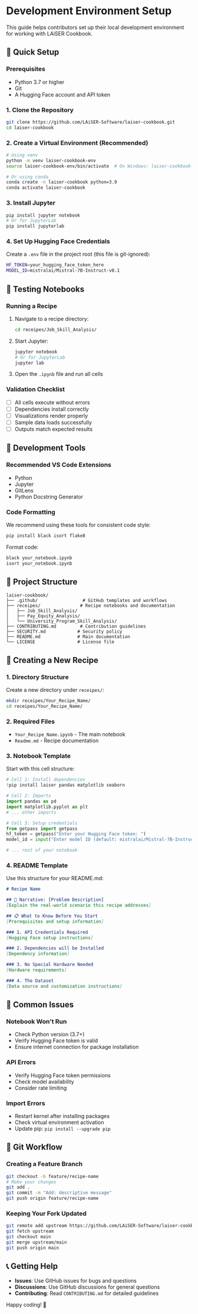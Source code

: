 # Development Environment Setup

This guide helps contributors set up their local development environment for working with LAiSER Cookbook.

## 🚀 Quick Setup

### Prerequisites
- Python 3.7 or higher
- Git
- A Hugging Face account and API token

### 1. Clone the Repository
```bash
git clone https://github.com/LAiSER-Software/laiser-cookbook.git
cd laiser-cookbook
```

### 2. Create a Virtual Environment (Recommended)
```bash
# Using venv
python -m venv laiser-cookbook-env
source laiser-cookbook-env/bin/activate  # On Windows: laiser-cookbook-env\Scripts\activate

# Or using conda
conda create -n laiser-cookbook python=3.9
conda activate laiser-cookbook
```

### 3. Install Jupyter
```bash
pip install jupyter notebook
# Or for JupyterLab
pip install jupyterlab
```

### 4. Set Up Hugging Face Credentials
Create a `.env` file in the project root (this file is git-ignored):
```bash
HF_TOKEN=your_hugging_face_token_here
MODEL_ID=mistralai/Mistral-7B-Instruct-v0.1
```

## 🧪 Testing Notebooks

### Running a Recipe
1. Navigate to a recipe directory:
   ```bash
   cd receipes/Job_Skill_Analysis/
   ```

2. Start Jupyter:
   ```bash
   jupyter notebook
   # Or for JupyterLab
   jupyter lab
   ```

3. Open the `.ipynb` file and run all cells

### Validation Checklist
- [ ] All cells execute without errors
- [ ] Dependencies install correctly
- [ ] Visualizations render properly
- [ ] Sample data loads successfully
- [ ] Outputs match expected results

## 🔧 Development Tools

### Recommended VS Code Extensions
- Python
- Jupyter
- GitLens
- Python Docstring Generator

### Code Formatting
We recommend using these tools for consistent code style:
```bash
pip install black isort flake8
```

Format code:
```bash
black your_notebook.ipynb
isort your_notebook.ipynb
```

## 📁 Project Structure

```
laiser-cookbook/
├── .github/                 # GitHub templates and workflows
├── receipes/               # Recipe notebooks and documentation
│   ├── Job_Skill_Analysis/
│   ├── Pay_Equity_Analysis/
│   └── University_Program_Skill_Analysis/
├── CONTRIBUTING.md         # Contribution guidelines
├── SECURITY.md            # Security policy
├── README.md              # Main documentation
└── LICENSE                # License file
```

## 🎯 Creating a New Recipe

### 1. Directory Structure
Create a new directory under `receipes/`:
```bash
mkdir receipes/Your_Recipe_Name/
cd receipes/Your_Recipe_Name/
```

### 2. Required Files
- `Your_Recipe_Name.ipynb` - The main notebook
- `Readme.md` - Recipe documentation

### 3. Notebook Template
Start with this cell structure:
```python
# Cell 1: Install dependencies
!pip install laiser pandas matplotlib seaborn

# Cell 2: Imports
import pandas as pd
import matplotlib.pyplot as plt
# ... other imports

# Cell 3: Setup credentials
from getpass import getpass
hf_token = getpass("Enter your Hugging Face token: ")
model_id = input("Enter model ID (default: mistralai/Mistral-7B-Instruct-v0.1): ") or "mistralai/Mistral-7B-Instruct-v0.1"

# ... rest of your notebook
```

### 4. README Template
Use this structure for your README.md:
```markdown
# Recipe Name

## 📜 Narrative: [Problem Description]
[Explain the real-world scenario this recipe addresses]

## 📋 What to Know Before You Start
[Prerequisites and setup information]

### 1. API Credentials Required
[Hugging Face setup instructions]

### 2. Dependencies will be Installed
[Dependency information]

### 3. No Special Hardware Needed
[Hardware requirements]

### 4. The Dataset
[Data source and customization instructions]
```

## 🚨 Common Issues

### Notebook Won't Run
- Check Python version (3.7+)
- Verify Hugging Face token is valid
- Ensure internet connection for package installation

### API Errors
- Verify Hugging Face token permissions
- Check model availability
- Consider rate limiting

### Import Errors
- Restart kernel after installing packages
- Check virtual environment activation
- Update pip: `pip install --upgrade pip`

## 🔄 Git Workflow

### Creating a Feature Branch
```bash
git checkout -b feature/recipe-name
# Make your changes
git add .
git commit -m "Add: descriptive message"
git push origin feature/recipe-name
```

### Keeping Your Fork Updated
```bash
git remote add upstream https://github.com/LAiSER-Software/laiser-cookbook.git
git fetch upstream
git checkout main
git merge upstream/main
git push origin main
```

## 📞 Getting Help

- **Issues**: Use GitHub issues for bugs and questions
- **Discussions**: Use GitHub discussions for general questions
- **Contributing**: Read `CONTRIBUTING.md` for detailed guidelines

Happy coding! 🎉